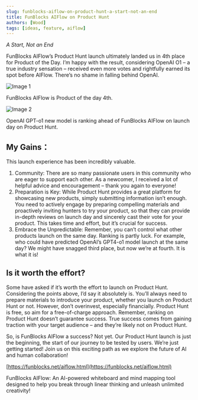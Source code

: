 ```yaml
---
slug: funblocks-aiflow-on-product-hunt-a-start-not-an-end
title: FunBlocks AIFlow on Product Hunt
authors: [Wood]
tags: [ideas, feature, aiflow]
---
```


*A Start, Not an End*

FunBlocks AIFlow’s Product Hunt launch ultimately landed us in 4th place for Product of the Day. I’m happy with the result, considering OpenAI O1 – a true industry sensation – received even more votes and rightfully earned its spot before AIFlow. There’s no shame in falling behind OpenAI.

![Image 1](/img/uploads/2024/09/%E6%88%AA%E5%B1%8F2024-09-14-%E4%B8%8B%E5%8D%883.52.23-1024x547.png)

FunBlocks AIFlow is Product of the day 4th.

![Image 2](/img/uploads/2024/09/%E6%88%AA%E5%B1%8F2024-09-14-%E4%B8%8B%E5%8D%883.19.29-1024x749.png)

OpenAI GPT-o1 new model is ranking ahead of FunBlocks AIFlow on launch day on Product Hunt.

My Gains：
---------

This launch experience has been incredibly valuable.

1.  Community: There are so many passionate users in this community who are eager to support each other. As a newcomer, I received a lot of helpful advice and encouragement – thank you again to everyone!
2.  Preparation is Key: While Product Hunt provides a great platform for showcasing new products, simply submitting information isn’t enough. You need to actively engage by preparing compelling materials and proactively inviting hunters to try your product, so that they can provide in-depth reviews on launch day and sincerely cast their vote for your product. This takes time and effort, but it’s crucial for success.
3.  Embrace the Unpredictable: Remember, you can’t control what other products launch on the same day. Ranking is partly luck. For example, who could have predicted OpenAI’s GPT4-o1 model launch at the same day? We might have snagged third place, but now we’re at fourth. It is what it is!

Is it worth the effort?
-----------------------

Some have asked if it’s worth the effort to launch on Product Hunt. Considering the points above, I’d say it absolutely is. You’ll always need to prepare materials to introduce your product, whether you launch on Product Hunt or not. However, don’t overinvest, especially financially. Product Hunt is free, so aim for a free-of-charge approach. Remember, ranking on Product Hunt doesn’t guarantee success. True success comes from gaining traction with your target audience – and they’re likely not on Product Hunt.

So, is FunBlocks AIFlow a success? Not yet. Our Product Hunt launch is just the beginning, the start of our journey to be tested by users. We’re just getting started! Join us on this exciting path as we explore the future of AI and human collaboration!

[https://funblocks.net/aiflow.html](https://funblocks.net/aiflow.html)

FunBlocks AIFlow: An AI-powered whiteboard and mind mapping tool designed to help you break through linear thinking and unleash unlimited creativity!